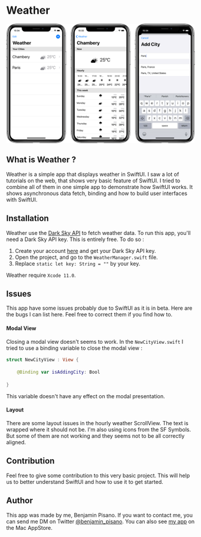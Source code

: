 #  Weather

![](Images/Banner.png)

## What is Weather ?

Weather is a simple app that displays weather in SwiftUI. I saw a lot of tutorials on the web, that shows very basic feature of SwiftUI. I tried to combine all of them in one simple app to demonstrate how SwiftUI works. It shows asynchronous data fetch, binding and how to build user interfaces with SwiftUI.

## Installation

Weather use the [Dark Sky API](https://darksky.net/dev) to fetch weather data. To run this app, you'll need a Dark Sky API key. This is entirely free. To do so :
1. Create your account [here](https://darksky.net/dev/register) and get your Dark Sky API key.
2. Open the project, and go to the `WeatherManager.swift` file.
3. Replace `static let key: String = ""` by your key.

Weather require `Xcode 11.0`.

## Issues

This app have some issues probably due to SwiftUI as it is in beta. Here are the bugs I can list here. Feel free to correct them if you find how to.

#### Modal View
Closing a modal view doesn't seems to work. In the `NewCityView.swift` I tried to use a binding variable to close the modal view :
```swift
struct NewCityView : View {

    @Binding var isAddingCity: Bool

}
```
This variable doesn't have any effect on the modal presentation.

#### Layout
There are some layout issues in the hourly weather ScrollView. The text is wrapped where it should not be. I'm also using icons from the SF Symbols. But some of them are not working and they seems not to be all  correctly aligned.

## Contribution
Feel free to give some contribution to this very basic project. This will help us to better understand SwiftUI and how to use it to get started.

## Author
This app was made by me, Benjamin Pisano. If you want to contact me, you can send me DM on Twitter [@benjamin_pisano](https://twitter.com/benjamin_pisano). You can also see [my app](https://apps.apple.com/fr/app/aria/id1431709436?mt=12) on the Mac AppStore.
